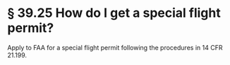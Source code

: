 # § 39.25   How do I get a special flight permit?

Apply to FAA for a special flight permit following the procedures in 14 CFR 21.199. 




